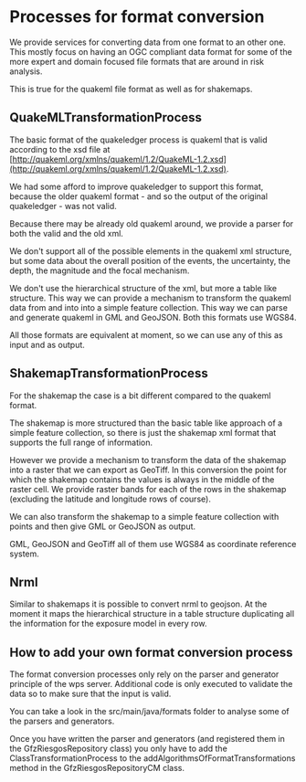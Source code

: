 # Processes for format conversion

We provide services for converting data from one format to an other one.
This mostly focus on having an OGC compliant data format for
some of the more expert and domain focused file formats that are around
in risk analysis.

This is true for the quakeml file format as well as for shakemaps.

## QuakeMLTransformationProcess

The basic format of the quakeledger process is quakeml that is valid according to the
xsd file at [http://quakeml.org/xmlns/quakeml/1.2/QuakeML-1.2.xsd](http://quakeml.org/xmlns/quakeml/1.2/QuakeML-1.2.xsd).

We had some afford to improve quakeledger to support this format, because
the older quakeml format - and so the output of the original quakeledger -
was not valid.

Because there may be already old quakeml around, we provide a parser for both
the valid and the old xml.

We don't support all of the possible elements in the quakeml xml structure,
but some data about the overall position of the events, the uncertainty,
the depth, the magnitude and the focal mechanism.

We don't use the hierarchical structure of the xml, but more a table like
structure. This way we can provide a mechanism to transform the
quakeml data from and into into a simple feature collection.
This way we can parse and generate quakeml
in GML and GeoJSON. Both this formats use WGS84.

All those formats are equivalent at moment, so we can use any of this
as input and as output.

## ShakemapTransformationProcess

For the shakemap the case is a bit different compared to the quakeml
format.

The shakemap is more structured than the basic table like approach of
a simple feature collection, so there is just the shakemap xml format
that supports the full range of information.

However we provide a mechanism to transform the data of the shakemap into
a raster that we can export as GeoTiff.
In this conversion the point for which the shakemap contains the values
is always in the middle of the raster cell.
We provide raster bands for each of the rows in the shakemap (excluding
the latitude and longitude rows of course).

We can also transform the shakemap to a simple feature collection with
points and then give GML or GeoJSON as output.

GML, GeoJSON and GeoTiff all of them use WGS84 as coordinate reference system.

## Nrml

Similar to shakemaps it is possible to convert nrml to geojson.
At the moment it maps the hierarchical structure in a table
structure duplicating all the information for the exposure model
in every row.

## How to add your own format conversion process

The format conversion processes only rely on the parser and generator
principle of the wps server.
Additional code is only executed to validate the data
so to make sure that the input is valid.

You can take a look in the src/main/java/formats folder to analyse some
of the parsers and generators.

Once you have written the parser and generators (and registered them
in the GfzRiesgosRepository class) you only have to add the
ClassTransformationProcess to the addAlgorithmsOfFormatTransformations
method in the GfzRiesgosRepositoryCM class.
